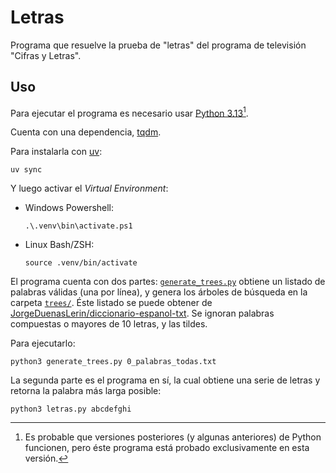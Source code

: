 # Letras
Programa que resuelve la prueba de "letras" del programa de televisión "Cifras y Letras".


## Uso
Para ejecutar el programa es necesario usar [Python 3.13](https://www.python.org/)[^1].

Cuenta con una dependencia, [tqdm](https://pypi.org/project/tqdm/).

Para instalarla con [uv](https://docs.astral.sh/uv):
```
uv sync
```

Y luego activar el _Virtual Environment_:
- Windows Powershell:
  ```
  .\.venv\bin\activate.ps1
  ```
- Linux Bash/ZSH:
  ```
  source .venv/bin/activate
  ```


[^1]: Es probable que versiones posteriores (y algunas anteriores) de Python funcionen, pero éste programa está probado exclusivamente en esta versión.

El programa cuenta con dos partes: [`generate_trees.py`](generate_trees.py) obtiene un listado de palabras válidas (una por línea), y genera los árboles de búsqueda en la carpeta [`trees/`](trees/). Éste listado se puede obtener de [JorgeDuenasLerin/diccionario-espanol-txt](https://github.com/JorgeDuenasLerin/diccionario-espanol-txt). Se ignoran palabras compuestas o mayores de 10 letras, y las tildes.

Para ejecutarlo:
```
python3 generate_trees.py 0_palabras_todas.txt
```

La segunda parte es el programa en sí, la cual obtiene una serie de letras y retorna la palabra más larga posible:
```
python3 letras.py abcdefghi
```
